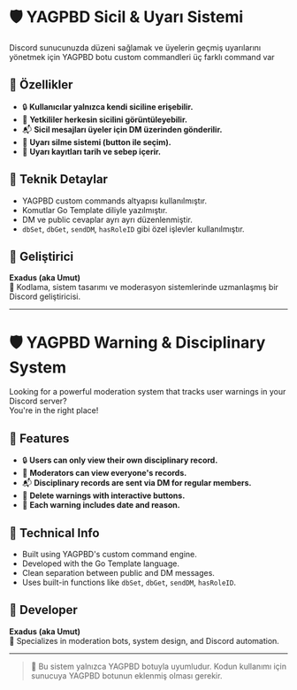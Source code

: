# 🛡️ YAGPBD Sicil & Uyarı Sistemi

Discord sunucunuzda düzeni sağlamak ve üyelerin geçmiş uyarılarını yönetmek için YAGPBD botu custom commandleri üç farklı command var
## 🚀 Özellikler
- 🔒 **Kullanıcılar yalnızca kendi siciline erişebilir.**
- 🛂 **Yetkililer herkesin sicilini görüntüleyebilir.**
- 📬 **Sicil mesajları üyeler için DM üzerinden gönderilir.**
- 🧹 **Uyarı silme sistemi (button ile seçim).**
- 🧾 **Uyarı kayıtları tarih ve sebep içerir.**

## 🔧 Teknik Detaylar
- YAGPBD custom commands altyapısı kullanılmıştır.
- Komutlar Go Template diliyle yazılmıştır.
- DM ve public cevaplar ayrı ayrı düzenlenmiştir.
- `dbSet`, `dbGet`, `sendDM`, `hasRoleID` gibi özel işlevler kullanılmıştır.

## 👤 Geliştirici
**Exadus (aka Umut)**  
🧠 Kodlama, sistem tasarımı ve moderasyon sistemlerinde uzmanlaşmış bir Discord geliştiricisi.

---

# 🛡️ YAGPBD Warning & Disciplinary System

Looking for a powerful moderation system that tracks user warnings in your Discord server?  
You're in the right place!

## 🚀 Features
- 🔒 **Users can only view their own disciplinary record.**
- 🛂 **Moderators can view everyone's records.**
- 📬 **Disciplinary records are sent via DM for regular members.**
- 🧹 **Delete warnings with interactive buttons.**
- 🧾 **Each warning includes date and reason.**

## 🔧 Technical Info
- Built using YAGPBD's custom command engine.
- Developed with the Go Template language.
- Clean separation between public and DM messages.
- Uses built-in functions like `dbSet`, `dbGet`, `sendDM`, `hasRoleID`.

## 👤 Developer
**Exadus (aka Umut)**  
🧠 Specializes in moderation bots, system design, and Discord automation.

---

> 📌 Bu sistem yalnızca YAGPBD botuyla uyumludur. Kodun kullanımı için sunucuya YAGPBD botunun eklenmiş olması gerekir.

